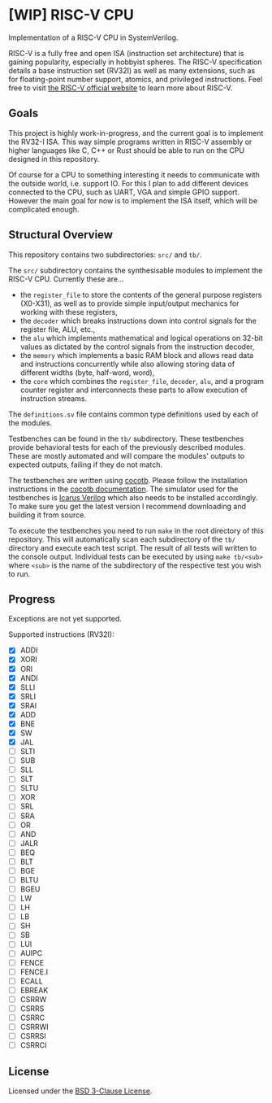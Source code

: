 # [WIP] RISC-V CPU 

Implementation of a RISC-V CPU in SystemVerilog.

RISC-V is a fully free and open ISA (instruction set architecture) that is gaining popularity,
especially in hobbyist spheres.
The RISC-V specification details a base instruction set (RV32I) as well as many extensions, such
as for floating-point number support, atomics, and privileged instructions.
Feel free to visit [the RISC-V official website](https://riscv.org/) to learn more
about RISC-V.

## Goals

This project is highly work-in-progress, and the current goal is to implement
the RV32-I ISA. This way simple programs written in RISC-V assembly or higher languages like
C, C++ or Rust should be able to run on the CPU designed in this repository.

Of course for a CPU to something interesting it needs to communicate with the outside world,
i.e. support IO. For this I plan to add different devices connected to the CPU, such as
UART, VGA and simple GPIO support. However the main goal for now is to implement
the ISA itself, which will be complicated enough.

## Structural Overview

This repository contains two subdirectories: `src/` and `tb/`.

The `src/` subdirectory contains the synthesisable modules to implement the RISC-V CPU.
Currently these are...

  - the `register_file` to store the contents of the general purpose registers (X0-X31), as well
  as to provide simple input/output mechanics for working with these registers,
  - the `decoder` which breaks instructions down into control signals for the register file, ALU,
  etc.,
  - the `alu` which implements mathematical and logical operations on 32-bit values as dictated
  by the control signals from the instruction decoder,
  - the `memory` which implements a basic RAM block and allows read data and instructions
  concurrently while also allowing storing data of different widths (byte, half-word, word),
  - the `core` which combines the `register_file`, `decoder`, `alu`, and a program counter
  register and interconnects these parts to allow execution of instruction streams.

The `definitions.sv` file contains common type definitions used by each of the modules.

Testbenches can be found in the `tb/` subdirectory. These testbenches provide behavioral tests 
for each of the previously described modules. These are mostly automated and will compare the
modules' outputs to expected outputs, failing if they do not match.

The testbenches are written using [cocotb](https://www.cocotb.org/). Please follow the installation
instructions in the [cocotb documentation](https://docs.cocotb.org/en/stable/install.html).
The simulator used for the testbenches is [Icarus Verilog](https://iverilog.icarus.com/) which also
needs to be installed accordingly. To make sure you get the latest version I recommend downloading
and building it from source.

To execute the testbenches you need to run `make` in the root directory of this repository.
This will automatically scan each subdirectory of the `tb/` directory and execute each test script.
The result of all tests will written to the console output.
Individual tests can be executed by using `make tb/<sub>` where `<sub>` is the name of the 
subdirectory of the respective test you wish to run.

## Progress

Exceptions are not yet supported.

Supported instructions (RV32I):
 - [x] ADDI
 - [x] XORI
 - [x] ORI
 - [x] ANDI
 - [x] SLLI
 - [x] SRLI
 - [x] SRAI
 - [x] ADD
 - [x] BNE
 - [x] SW
 - [x] JAL
 - [ ] SLTI
 - [ ] SUB
 - [ ] SLL
 - [ ] SLT
 - [ ] SLTU
 - [ ] XOR
 - [ ] SRL
 - [ ] SRA
 - [ ] OR
 - [ ] AND
 - [ ] JALR
 - [ ] BEQ
 - [ ] BLT
 - [ ] BGE
 - [ ] BLTU
 - [ ] BGEU
 - [ ] LW
 - [ ] LH
 - [ ] LB
 - [ ] SH
 - [ ] SB
 - [ ] LUI
 - [ ] AUIPC
 - [ ] FENCE
 - [ ] FENCE.I
 - [ ] ECALL
 - [ ] EBREAK
 - [ ] CSRRW
 - [ ] CSRRS
 - [ ] CSRRC
 - [ ] CSRRWI
 - [ ] CSRRSI
 - [ ] CSRRCI

## License

Licensed under the [BSD 3-Clause License](./LICENSE).
